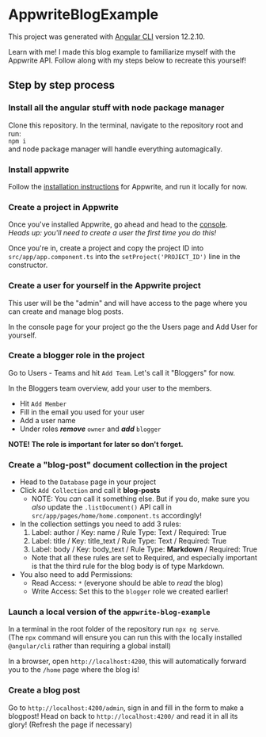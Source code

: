 # AppwriteBlogExample

This project was generated with [Angular CLI](https://github.com/angular/angular-cli) version 12.2.10.

Learn with me! I made this blog example to familiarize myself with the Appwrite API. Follow along with my steps below to recreate this yourself!

## Step by step process
### Install all the angular stuff with node package manager
Clone this repository. In the terminal, navigate to the repository root and run:  
`npm i`  
and node package manager will handle everything automagically.

### Install appwrite
Follow the [installation instructions](https://appwrite.io/docs/installation) for Appwrite, and run it locally for now.

### Create a project in Appwrite
Once you've installed Appwrite, go ahead and head to the [console](http://localhost/console).  
_Heads up: you'll need to create a user the first time you do this!_  

Once you're in, create a project and copy the project ID into `src/app/app.component.ts` into the `setProject('PROJECT_ID')` line in the constructor.

### Create a user for yourself in the Appwrite project
This user will be the "admin" and will have access to the page where you can create and manage blog posts.  

In the console page for your project go the the Users page and Add User for yourself.

### Create a blogger role in the project
Go to Users - Teams and hit `Add Team`. Let's call it "Bloggers" for now.  

In the Bloggers team overview, add your user to the members.
- Hit `Add Member`
- Fill in the email you used for your user
- Add a user name
- Under roles _**remove**_ `owner` and _**add**_ `blogger`

**NOTE! The role is important for later so don't forget.**

### Create a "blog-post" document collection in the project
- Head to the `Database` page in your project
- Click `Add Collection` and call it **blog-posts**  
  - NOTE: You _can_ call it something else. But if you do, make sure you _also_ update the `.listDocument()` API call in `src/app/pages/home/home.component.ts` accordingly!
- In the collection settings you need to add 3 rules:
  1. Label: author / Key: name / Rule Type: Text / Required: True
  2. Label: title / Key: title_text / Rule Type: Text / Required: True
  3. Label: body / Key: body_text / Rule Type: **Markdown** / Required: True
  - Note that all these rules are set to Required, and especially important is that the third rule for the blog body is of type Markdown.
- You also need to add Permissions:
  - Read Access: `*` (everyone should be able to _read_ the blog)
  - Write Access: Set this to the `blogger` role we created earlier!

### Launch a local version of the `appwrite-blog-example`
In a terminal in the root folder of the repository run `npx ng serve`.  
(The `npx` command will ensure you can run this with the locally installed `@angular/cli` rather than requiring a global install)  

In a browser, open `http://localhost:4200`, this will automatically forward you to the `/home` page where the blog is!

### Create a blog post
Go to `http://localhost:4200/admin`, sign in and fill in the form to make a blogpost! Head on back to `http://localhost:4200/` and read it in all its glory! (Refresh the page if necessary)
